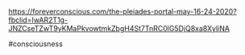 https://foreverconscious.com/the-pleiades-portal-may-16-24-2020?fbclid=IwAR2T1g-JNZCseTZwT9yKMaPkvowtmkZbgH4St7TnRC0lG5DjQ8xa8XyliNA

#consciousness 